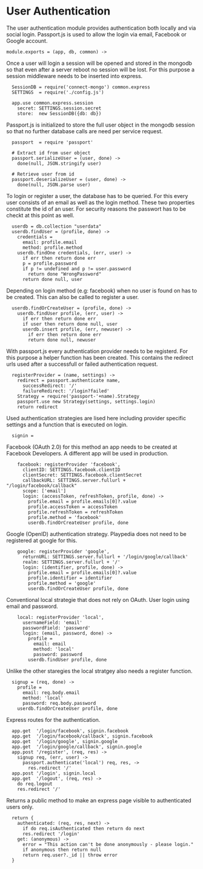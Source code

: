 # User Authentication

The user authentication module provides authentication both locally and via 
social login. Passport.js is used to allow the login via email, Facebook or 
Google account. 

    module.exports = (app, db, common) ->

Once a user will login a session will be opened and stored in the mongodb so 
that even after a server reboot no session will be lost. For this purpose a 
session middleware needs to be inserted into express. 
      
      SessionDB = require('connect-mongo') common.express
      SETTINGS  = require('./config.js')

      app.use common.express.session
        secret: SETTINGS.session.secret
        store:  new SessionDB({db: db})

Passport.js is initialized to store the full user object in the mongodb session
so that no further database calls are need per service request.

      passport  = require 'passport' 

      # Extract id from user object
      passport.serializeUser = (user, done) ->
        done(null, JSON.stringify user)

      # Retrieve user from id
      passport.deserializeUser = (user, done) ->
        done(null, JSON.parse user)

To login or register a user, the database has to be queried. For this every 
user consists of an email as well as the login method. These two properties 
constitute the id of an user. For security reasons the passwort has to be 
checkt at this point as well.

      userdb = db.collection "userdata"
      userdb.findUser = (profile, done) ->
        credentials = 
          email: profile.email
          method: profile.method 
        userdb.findOne credentials, (err, user) ->
          if err then return done err
          p = profile.password
          if p != undefined and p != user.password
            return done "WrongPassword" 
          return done null, user

Depending on login method (e.g: facebook) when no user is found on has to be 
created. This can also be called to register a user.

      userdb.findOrCreateUser = (profile, done) ->
        userdb.findUser profile, (err, user) ->
          if err then return done err
          if user then return done null, user
          userdb.insert profile, (err, newuser) ->
            if err then return done err
            return done null, newuser

With passport.js every authentication provider needs to be registerd. For this 
purpose a helper function has been created. This contains the redirect urls used
after a successfull or failed authentication request.

      registerProvider = (name, settings) ->
        redirect = passport.authenticate name,
          successRedirect: '/'
          failureRedirect: '/login?failed'
        Strategy = require('passport-'+name).Strategy
        passport.use new Strategy(settings, settings.login)
        return redirect

Used authentication strategies are lised here including provider specific 
settings and a function that is executed on login.

      signin = 

Facebook (OAuth 2.0) for this method an app needs to be created at Facebook 
Developers. A different app will be used in production.

        facebook: registerProvider 'facebook',
          clientID: SETTINGS.facebook.clientID
          clientSecret: SETTINGS.facebook.clientSecret
          callbackURL: SETTINGS.server.fullurl + "/login/facebook/callback"
          scope: ['email']
          login: (accessToken, refreshToken, profile, done) ->
            profile.email = profile.emails[0]?.value
            profile.accessToken = accessToken
            profile.refreshToken = refreshToken
            profile.method = 'facebook'
            userdb.findOrCreateUser profile, done
              

Google (OpenID) authentication strategy. Playpedia does not need to be 
registered at google for this.

        google: registerProvider 'google',
          returnURL: SETTINGS.server.fullurl + '/login/google/callback'
          realm: SETTINGS.server.fullurl + '/'
          login: (identifier, profile, done) ->
            profile.email = profile.emails[0]?.value
            profile.identifier = identifier
            profile.method = 'google'
            userdb.findOrCreateUser profile, done

Conventional local strategie that does not rely on OAuth. User login using 
email and password.

        local: registerProvider 'local',
          usernameField: 'email'
          passwordField: 'password'
          login: (email, password, done) ->
            profile = 
              email: email
              method: 'local'
              password: password
            userdb.findUser profile, done

Unlike the other staregies the local stratgey also needs a register function.

      signup = (req, done) ->
        profile = 
          email: req.body.email
          method: 'local'
          password: req.body.password
        userdb.findOrCreateUser profile, done

Express routes for the authentication.
  
      app.get  '/login/facebook', signin.facebook
      app.get  '/login/facebook/callback', signin.facebook
      app.get  '/login/google', signin.google
      app.get  '/login/google/callback', signin.google
      app.post '/register', (req, res) ->
        signup req, (err, user) ->
          passport.authenticate('local') req, res, ->
            res.redirect '/' 
      app.post '/login', signin.local
      app.get  '/logout', (req, res) ->
        do req.logout
        res.redirect '/'

Returns a public method to make an express page visible to authenticated
users only.

      return {
        authenticated: (req, res, next) -> 
          if do req.isAuthenticated then return do next
          res.redirect '/login'
        get: (anonymous) ->
          error = "This action can't be done anonymously - please login."
          if anonymous then return null
          return req.user?._id || throw error 
      }
    

